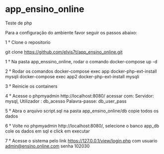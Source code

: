 # app_ensino_online
Teste de php

Para a configuração do ambiente favor seguir os passos abaixo:

1 ° Clone o repositorio

git clone https://github.com/elvis7t/app_ensino_online.git  

1 ° Na pasta app_enssino_online, rodar o comando docker-compose up -d

2 ° Rodar os comandos 
    docker-compose exec app docker-php-ext-install mysqli
    docker-compose exec app2 docker-php-ext-install mysqli
    
3 ° Reinicie os containers

4 ° Acesse o phpmyadmin http://localhost:8080/ acessar com:
    Servidor:      mysql,
    Utilizador :   db_acesso
    Palavra-passe: db_user_pass
    
5 ° Abra o arquivo script.sql na pasta app_ensino_online/db copie todos os dados

6 ° Volte no phpmyadmin  http://localhost:8080/, selecione o banco app_db cole os dados em sql e click em executar 

7 ° Acesse o sistema pelo link https://127.0.0.1/view/login.php com usuario admin@ensino.online.com senha 102030
